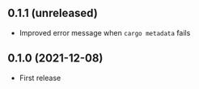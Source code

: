 ## 0.1.1 (unreleased)

- Improved error message when `cargo metadata` fails

## 0.1.0 (2021-12-08)

- First release
